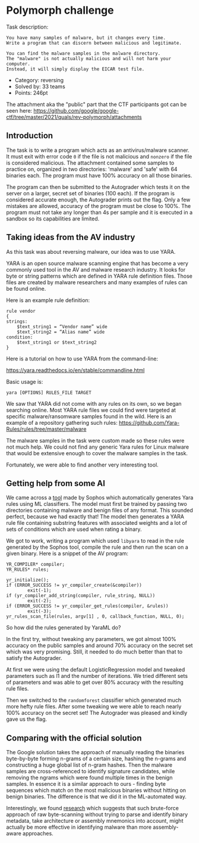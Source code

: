 # Polymorph challenge

Task description:
```
You have many samples of malware, but it changes every time. 
Write a program that can discern between malicious and legitimate.

You can find the malware samples in the malware directory. 
The "malware" is not actually malicious and will not harm your computer. 
Instead, it will simply display the EICAR test file.
```
* Category: reversing
* Solved by: 33 teams
* Points: 246pt

The attachment aka the "public" part that the CTF participants got can be seen here: 
https://github.com/google/google-ctf/tree/master/2021/quals/rev-polymorph/attachments


## Introduction

The task is to write a program which acts as an antivirus/malware scanner. It must exit with error code `0` if the file is not malicious and `nonzero` if the file is considered malicious.
The attachment contained some samples to practice on, organized in two directories: 'malware' and 'safe' with 64 binaries each.
The program must have 100% accuracy on all those binaries.

The program can then be submitted to the Autograder which tests it on the server on a larger, secret set of binaries (100 each). If the program is considered accurate enough, the Autograder prints out the flag. Only a few mistakes are allowed, accuracy of the program must be close to 100%. The program must not take any longer than 4s per sample and it is executed in a sandbox so its capabilities are limited.

## Taking ideas from the AV industry

As this task was about reversing malware, our idea was to use YARA.

YARA is an open source malware scanning engine that has become a very commonly used tool in the AV and malware research industry. It looks for byte or string patterns which are defined in YARA rule definition files. Those files are created by malware researchers and many examples of rules can be found online.

Here is an example rule definition:
```
rule vendor
{
strings:
    $text_string1 = “Vendor name” wide
    $text_string2 = “Alias name” wide
condition:
    $text_string1 or $text_string2
}
```

Here is a tutorial on how to use YARA from the command-line:

https://yara.readthedocs.io/en/stable/commandline.html

Basic usage is:
```
yara [OPTIONS] RULES_FILE TARGET
```

We saw that YARA did not come with any rules on its own, so we began searching online. 
Most YARA rule files we could find were targeted at specific malware/ransomware samples found in the wild. Here is an example of a repository gathering such rules:
https://github.com/Yara-Rules/rules/tree/master/malware

The malware samples in the task were custom made so these rules were not much help. 
We could not find any generic Yara rules for Linux malware that would be extensive enough to cover the malware samples in the task.

Fortunately, we were able to find another very interesting tool.

## Getting help from some AI

We came across a [tool](https://github.com/sophos-ai/yaraml_rules) made by Sophos which automatically generates Yara rules using ML classifiers. The model must first be trained by passing two directories containing malware and benign files of any format. This sounded perfect, because we had exactly that! The model then generates a YARA rule file containing substring features with associated weights and a lot of sets of conditions which are used when rating a binary.

We got to work, writing a program which used `libyara` to read in the rule generated by the Sophos tool, compile the rule and then run the scan on a given binary.
Here is a snippet of the AV program:
```
YR_COMPILER* compiler;
YR_RULES* rules;
        
yr_initialize();
if (ERROR_SUCCESS != yr_compiler_create(&compiler))
        exit(-1);
if (yr_compiler_add_string(compiler, rule_string, NULL))
        exit(-2);
if (ERROR_SUCCESS != yr_compiler_get_rules(compiler, &rules))
        exit(-3);
yr_rules_scan_file(rules, argv[1] , 0, callback_function, NULL, 0);
```

So how did the rules generated by YaraML do?

In the first try, without tweaking any parameters, we got almost 100% accuracy on the public samples and around 70% accuracy on the secret set which was very promising. Still, it needed to do much better than that to satisfy the Autograder.

At first we were using the default LogisticRegression model and tweaked parameters such as l1 and the number of iterations. We tried different sets of parameters and was able to get over 80% accuracy with the resulting rule files.

Then we switched to the `randomforest` classifier which generated much more hefty rule files. After some tweaking we were able to reach nearly 100% accuracy on the secret set! The Autograder was pleased and kindly gave us the flag.

## Comparing with the official solution

The Google solution takes the approach of manually reading the binaries byte-by-byte forming n-grams of a certain size, hashing the n-grams and constructing a huge global list of n-gram hashes. Then the malware samples are cross-referenced to identify signature candidates, while removing the ngrams which were found multiple times in the benign samples. In essence it is a similar approach to ours - finding byte sequences which match on the most malicious binaries without hitting on benign binaries. The difference is that we did it in the ML-automated way.

Interestingly, we found [research](https://www.edwardraff.com/publications/what_can_ngrams_learn.pdf) which suggests that such brute-force approach of raw byte-scanning without trying to parse and identify binary metadata, take architecture or assembly mnemonics into account, might actually be more effective in identifying malware than more assembly-aware approaches.
